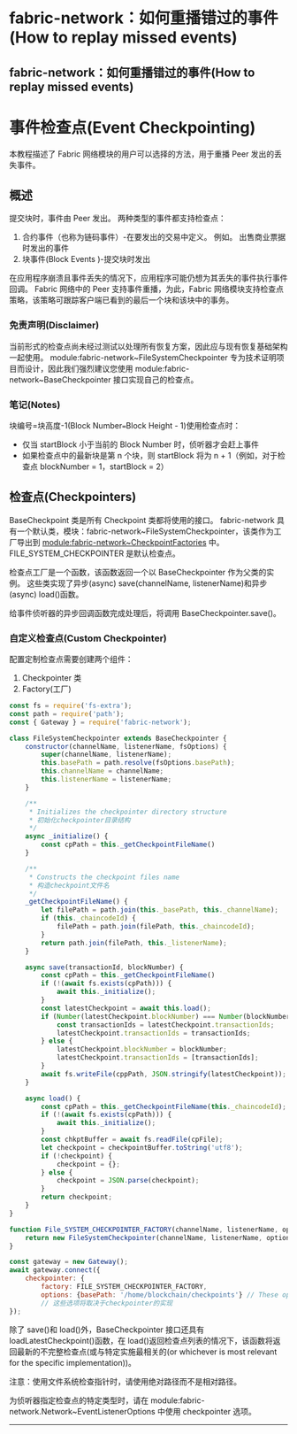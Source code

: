 # fabric-network：如何重播错过的事件(How to replay missed events)

## fabric-network：如何重播错过的事件(How to replay missed events)

# 事件检查点(Event Checkpointing)

本教程描述了 Fabric 网络模块的用户可以选择的方法，用于重播 Peer 发出的丢失事件。

## 概述

提交块时，事件由 Peer 发出。 两种类型的事件都支持检查点：

1. 合约事件（也称为链码事件）-在要发出的交易中定义。 例如。 出售商业票据时发出的事件
2. 块事件(Block Events )-提交块时发出

在应用程序崩溃且事件丢失的情况下，应用程序可能仍想为其丢失的事件执行事件回调。 Fabric 网络中的 Peer 支持事件重播，为此，Fabric 网络模块支持检查点策略，该策略可跟踪客户端已看到的最后一个块和该块中的事务。

### 免责声明(Disclaimer)

当前形式的检查点尚未经过测试以处理所有恢复方案，因此应与现有恢复基础架构一起使用。 module:fabric-network\~FileSystemCheckpointer 专为技术证明项目而设计，因此我们强烈建议您使用 module:fabric-network\~BaseCheckpointer 接口实现自己的检查点。

### 笔记(Notes)

块编号=块高度-1(Block Number`=`Block Height - 1)使用检查点时：

- 仅当 startBlock 小于当前的 Block Number 时，侦听器才会赶上事件
- 如果检查点中的最新块是第 n 个块，则 startBlock 将为 n + 1（例如，对于检查点 blockNumber = 1，startBlock = 2）

## 检查点(Checkpointers)

BaseCheckpoint 类是所有 Checkpoint 类都将使用的接口。 fabric-network 具有一个默认类，模块：fabric-network\~FileSystemCheckpointer，该类作为工厂导出到 [module:fabric-network~CheckpointFactories](https://hyperledger.github.io/fabric-sdk-node/release-1.4/module-fabric-network.html#~CheckpointFactories) 中。 FILE_SYSTEM_CHECKPOINTER 是默认检查点。

检查点工厂是一个函数，该函数返回一个以 BaseCheckpointer 作为父类的实例。 这些类实现了异步(async) save(channelName, listenerName)和异步(async) load()函数。

给事件侦听器的异步回调函数完成处理后，将调用 BaseCheckpointer.save()。

### 自定义检查点(Custom Checkpointer)

配置定制检查点需要创建两个组件：

1. Checkpointer 类
2. Factory(工厂)

```javascript
const fs = require('fs-extra');
const path = require('path');
const { Gateway } = require('fabric-network');

class FileSystemCheckpointer extends BaseCheckpointer {
    constructor(channelName, listenerName, fsOptions) {
        super(channelName, listenerName);
        this.basePath = path.resolve(fsOptions.basePath);
        this.channelName = channelName;
        this.listenerName = listenerName;
    }

    /**
     * Initializes the checkpointer directory structure
     * 初始化checkpointer目录结构
     */
    async _initialize() {
        const cpPath = this._getCheckpointFileName()
    }

    /**
     * Constructs the checkpoint files name
     * 构造checkpoint文件名
     */
    _getCheckpointFileName() {
        let filePath = path.join(this._basePath, this._channelName);
        if (this._chaincodeId) {
            filePath = path.join(filePath, this._chaincodeId);
        }
        return path.join(filePath, this._listenerName);
    }

    async save(transactionId, blockNumber) {
        const cpPath = this._getCheckpointFileName()
        if (!(await fs.exists(cpPath))) {
            await this._initialize();
        }
        const latestCheckpoint = await this.load();
        if (Number(latestCheckpoint.blockNumber) === Number(blockNumber)) {
            const transactionIds = latestCheckpoint.transactionIds;
            latestCheckpoint.transactionIds = transactionIds;
        } else {
            latestCheckpoint.blockNumber = blockNumber;
            latestCheckpoint.transactionIds = [transactionIds];
        }
        await fs.writeFile(cppPath, JSON.stringify(latestCheckpoint));
    }

    async load() {
        const cpPath = this._getCheckpointFileName(this._chaincodeId);
        if (!(await fs.exists(cpPath))) {
            await this._initialize();
        }
        const chkptBuffer = await fs.readFile(cpFile);
        let checkpoint = checkpointBuffer.toString('utf8');
        if (!checkpoint) {
            checkpoint = {};
        } else {
            checkpoint = JSON.parse(checkpoint);
        }
        return checkpoint;
    }
}

function File_SYSTEM_CHECKPOINTER_FACTORY(channelName, listenerName, options) {
    return new FileSystemCheckpointer(channelName, listenerName, options);
}

const gateway = new Gateway();
await gateway.connect({
    checkpointer: {
        factory: FILE_SYSTEM_CHECKPOINTER_FACTORY,
        options: {basePath: '/home/blockchain/checkpoints'} // These options will vary depending on the checkpointer implementation
        // 这些选项将取决于checkpointer的实现
});
```

除了 save()和 load()外，BaseCheckpointer 接口还具有 loadLatestCheckpoint()函数，在 load()返回检查点列表的情况下，该函数将返回最新的不完整检查点(或与特定实施最相关的(or whichever is most relevant for the specific implementation))。

注意：使用文件系统检查指针时，请使用绝对路径而不是相对路径。

为侦听器指定检查点的特定类型时，请在 module:fabric-network.Network\~EventListenerOptions 中使用 checkpointer 选项。

---
